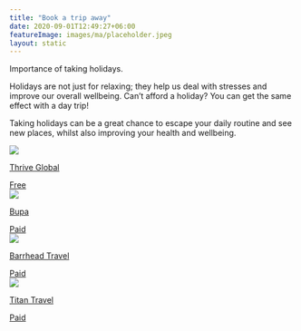 ```yaml
---
title: "Book a trip away"
date: 2020-09-01T12:49:27+06:00
featureImage: images/ma/placeholder.jpeg
layout: static
---
```


Importance of taking holidays.

Holidays are not just for relaxing; they help us deal with stresses and improve our overall wellbeing. Can’t afford a holiday? You can get the same effect with a day trip!

Taking holidays can be a great chance to escape your daily routine and see new places, whilst also improving your health and wellbeing.

<a class="ma-link" href="https://community.thriveglobal.com/the-importance-of-taking-a-holiday/"><div class="ma-card ma-card-Health"><div class="ma-icon"><img src ="/images/icon-check.png"/></div><div class="ma-name"><p>Thrive Global</p></div><div class="ma-paid-text"><span>Free</span></div></div></a><a class="ma-link" href="https://www.bupa.co.uk/business/news-and-information/why-holidays-are-good-for-employees-health"><div class="ma-card ma-card-Health"><div class="ma-icon"><img src ="/images/icon-pound.png"/></div><div class="ma-name"><p>Bupa</p></div><div class="ma-paid-text"><span>Paid</span></div></div></a><a class="ma-link" href="https://www.barrheadtravel.co.uk/"><div class="ma-card ma-card-Health"><div class="ma-icon"><img src ="/images/icon-pound.png"/></div><div class="ma-name"><p>Barrhead Travel</p></div><div class="ma-paid-text"><span>Paid</span></div></div></a><a class="ma-link" href="https://www.awin1.com/cread.php?awinmid=4282&awinaffid=1198638&ued=https%3A%2F%2Fwww.titantravel.co.uk%2F"><div class="ma-card ma-card-Health"><div class="ma-icon"><img src ="/images/icon-pound.png"/></div><div class="ma-name"><p>Titan Travel</p></div><div class="ma-paid-text"><span>Paid</span></div></div></a>  

<br/><br/>






